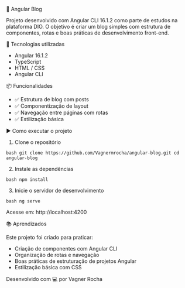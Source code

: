 📰 Angular Blog

Projeto desenvolvido com Angular CLI 16.1.2 como parte de estudos na plataforma DIO. O objetivo é criar um blog simples com estrutura de componentes, rotas e boas práticas de desenvolvimento front-end.

🚀 Tecnologias utilizadas

- Angular 16.1.2
- TypeScript
- HTML / CSS
- Angular CLI

📦 Funcionalidades

- ✅ Estrutura de blog com posts
- ✅ Componentização de layout
- ✅ Navegação entre páginas com rotas
- ✅ Estilização básica

▶️ Como executar o projeto

1. Clone o repositório

`bash
git clone https://github.com/Vagnermrocha/angular-blog.git
cd angular-blog
`

2. Instale as dependências

`bash
npm install
`

3. Inicie o servidor de desenvolvimento

`bash
ng serve
`

Acesse em: http://localhost:4200

📚 Aprendizados

Este projeto foi criado para praticar:
- Criação de componentes com Angular CLI
- Organização de rotas e navegação
- Boas práticas de estruturação de projetos Angular
- Estilização básica com CSS

Desenvolvido com 💻 por Vagner Rocha
